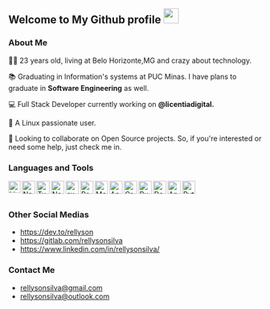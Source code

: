 ## Welcome to My Github profile <img height="30" src="https://i.imgur.com/yYqn19R.gif" />

### About Me
👨‍💻 23 years old, living at Belo Horizonte,MG and crazy about technology.

📚 Graduating in Information's systems at PUC Minas. I have plans to graduate in **Software Engineering** as well.

💻 Full Stack Developer currently working on **@licentiadigital.** 

🐧 A Linux passionate user.

🔎 Looking to collaborate on Open Source projects. So, if you're interested or need some help, just check me in. 

### Languages and Tools

<img align="left" alt="Linux" width="24px" src="https://pngimg.com/uploads/linux/linux_PNG1.png" />
<img align="left" alt="Nodejs" width="26px" src="https://icon-library.com/images/js-icon/js-icon-13.jpg" />
<img align="left" alt="Typescript" width="26px" src="https://img2.pngio.com/getting-started-with-typescript-onejohi-medium-typescript-png-816_816.png" />
<img align="left" alt="Nestjs" width="26px" src="https://d33wubrfki0l68.cloudfront.net/e937e774cbbe23635999615ad5d7732decad182a/26072/logo-small.ede75a6b.svg" />
<img align="left" alt="expressjs" width="26px" src="https://cdn.glitch.com/project-avatar/fa1f1a9a-054c-42b2-93ab-83ec4f40695d.png?2017-09-13T18:38:00.967Z" />
<img align="left" alt="Postgresql" width="26px" src="https://cdn.iconscout.com/icon/free/png-512/postgresql-226047.png" />
<img align="left" alt="Mongodb" width="26px" src="https://cdn.iconscout.com/icon/free/png-256/mongodb-3-1175138.png" />
<img align="left" alt="Angular" width="26px" src="https://upload.wikimedia.org/wikipedia/commons/thumb/c/cf/Angular_full_color_logo.svg/250px-Angular_full_color_logo.svg.png" />
<img align="left" alt="Graphql" width="26px" src="https://upload.wikimedia.org/wikipedia/commons/thumb/1/17/GraphQL_Logo.svg/1024px-GraphQL_Logo.svg.png" />
<img align="left" alt="Ruby on Rails" width="26px" src="https://pbs.twimg.com/media/CZGHPChUAAA3jqE.png" />
<img align="left" alt="Docker" width="26px" src="https://bluesoft.com.br/wp-content/uploads/2020/05/logotech8.png" />
<img align="left" alt="Ansible" width="26px" src="https://d2.alternativeto.net/dist/icons/ansible_71647.png?width=64&height=64&mode=crop&upscale=false" />
<img align="left" alt="Python" width="26px" src="http://www.pngmart.com/files/7/Python-PNG-File.png" />


<br /><br />
### Other Social Medias

- https://dev.to/rellyson
- https://gitlab.com/rellysonsilva
- https://www.linkedin.com/in/rellysonsilva/

### Contact Me
- rellysonsilva@gmail.com
- rellysonsilva@outlook.com


<!--
**rellyson/rellyson** is a ✨ _special_ ✨ repository because its `README.md` (this file) appears on your GitHub profile.

Here are some ideas to get you started:

- 🔭 I’m currently working on ...
- 🌱 I’m currently learning ...
- 👯 I’m looking to collaborate on ...
- 🤔 I’m looking for help with ...
- 💬 Ask me about ...
- 📫 How to reach me: ...
- 😄 Pronouns: ...
- ⚡ Fun fact: ...
-->
